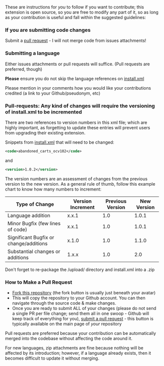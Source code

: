 These are instructions for *you* to follow if you want to contribute; this extension is open source, so you are free to modify any part of it, so as long as your contribution is useful and fall within the suggested guidelines:

### If you are submitting code changes ###
Submit a [pull request](../../pulls) - I will not merge code from issues attachments!

### Submitting a language  ###
Either issues attachments or pull requests will suffice.  (Pull requests are preferred, though)

**Please** ensure you do not skip the language references on [install.xml](install.xml)

Please mention in your comments how you would like your contributions credited (a link to your Github/pseudonym, etc)

### Pull-requests: Any kind of changes will require the versioning of install.xml to be incremented ###
There are two references to version numbers in this xml file; which are highly important, as forgetting to update these entries will prevent users from upgrading their existing extension.

Snippets from [install.xml](install.xml) that will need to be changed:
```xml
<code>abandoned_carts_ocv102</code>
```
and
```xml
<version>1.0.2</version>
```
The version numbers are an assessment of changes from the previous version to the new version.  As a general rule of thumb, follow this example chart to know how many numbers to increment:

| Type of Change  | Version Increment | Previous Version | New Version |
| ------------- | ------------- | ------------- | ------------- |
| Language addition  | x.x.1  | 1.0 | 1.0.1 |
| Minor Bugfix (few lines of code)  | x.x.1  | 1.0 | 1.0.1 |
| Significant Bugfix or change/additions  | x.1.0  | 1.0 | 1.1.0 |
| Substantial changes or additions  | 1.x.x | 1.0 | 2.0 |

Don't forget to re-package the /upload/ directory and install.xml into a .zip

### How to Make a Pull Request ###

* [Fork this repository](../../../abandoned-carts-opencart) (the fork button is usually just beneath your avatar)
* This will copy the repository to your Github account. You can then navigate through the source code & make changes.
* Once you are ready to submit ALL of your changes (please do not send a single PR per file change; send them all in one swoop - Github will keep track of everything for you), [submit a pull request](https://help.github.com/articles/creating-a-pull-request-from-a-fork/) - this button is typically available on the main page of *your* repository

Pull requests are preferred because your contribution can be automatically merged into the codebase without affecting the code around it.

For new languages, zip attachments are fine because nothing will be affected by its introduction; however, if a language already exists, then it becomes difficult to update it without merging.
